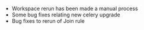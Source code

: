 - Workspace rerun has been made a manual process
- Some bug fixes relating new celery upgrade
- Bug fixes to rerun of Join rule